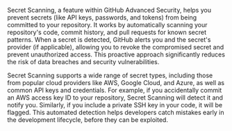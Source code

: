 Secret Scanning, a feature within GitHub Advanced Security, helps you prevent secrets (like API keys, passwords, and tokens) from being committed to your repository. It works by automatically scanning your repository's code, commit history, and pull requests for known secret patterns. When a secret is detected, GitHub alerts you and the secret's provider (if applicable), allowing you to revoke the compromised secret and prevent unauthorized access. This proactive approach significantly reduces the risk of data breaches and security vulnerabilities.

Secret Scanning supports a wide range of secret types, including those from popular cloud providers like AWS, Google Cloud, and Azure, as well as common API keys and credentials. For example, if you accidentally commit an AWS access key ID to your repository, Secret Scanning will detect it and notify you. Similarly, if you include a private SSH key in your code, it will be flagged. This automated detection helps developers catch mistakes early in the development lifecycle, before they can be exploited.